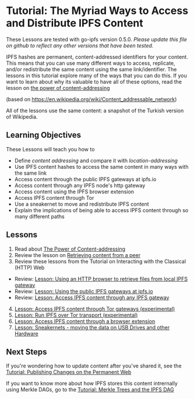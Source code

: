 # Tutorial: The Myriad Ways to Access and Distribute IPFS Content
These Lessons are tested with go-ipfs version 0.5.0. _Please update this file on github to reflect any other versions that have been tested._

IPFS hashes are permanent, content-addressed identifiers for your content. This means that you can use many different ways to access, replicate, and/or redistribute the same content using the same link/identifier. The lessons in this tutorial explore many of the ways that you can do this. If you want to learn about why its valuable to have all of these options, read the lesson on [the power of content-addressing](/avenues-for-access/lessons/power-of-content-addressing.md)

(based on https://en.wikipedia.org/wiki/Content_addressable_network)

All of the lessons use the same content: a snapshot of the Turkish version of Wikipedia.

## Learning Objectives
These Lessons will teach you how to
* Define _content addressing_ and compare it with _location-addressing_
* Use IPFS content hashes to access the same content in many ways with the same link
* Access content through the public IPFS gateways at ipfs.io
* Access content through any IPFS node's http gateway
* Access content using the IPFS browser extension
* Access IPFS content through Tor
* Use a sneakernet to move and redistribute IPFS content
* Explain the implications of being able to access IPFS content through so many different paths

## Lessons

1. Read about [The Power of Content-addressing](/avenues-for-access/lessons/power-of-content-addressing.md)
2. Review the lesson on [Retrieving content from a peer](/going-online/lessons/retrieve-from-peer.md)
3. Review these lessons from the Tutorial on Interacting with the Classical (HTTP) Web
  - Review: [Lesson: Using an HTTP browser to retrieve files from local IPFS gateway](/classical-web/lessons/local-gateway.md)
  - Review: [Lesson: Using the public IPFS gateways at ipfs.io](/classical-web/lessons/public-gateways.md)
  - Review: [Lesson: Access IPFS content through any IPFS gateway](/classical-web/lessons/other-gateways.md)
4. [Lesson: Access IPFS content through Tor gateways (experimental)](/avenues-for-access/lessons/tor-gateways.md)
5. [Lesson: Run IPFS over Tor transport (experimental)](/avenues-for-access/lessons/tor-transport.md)
6. [Lesson: Access IPFS content through a browser extension](/avenues-for-access/lessons/browser-extension.md)
7. [Lesson: Sneakernets - moving the data on USB Drives and other Hardware](/avenues-for-access/lessons/sneakernets.md)


## Next Steps

If you're wondering how to update content after you've shared it, see the [Tutorial: Publishing Changes on the Permanent Web](/publishing-changes/README.md)

If you want to know more about how IPFS stores this content intrernally using Merkle DAGs, go to the [Tutorial: Merkle Trees and the IPFS DAG](/ipfs-dag/README.md)
